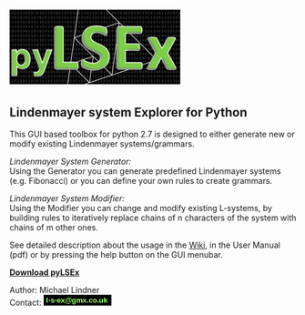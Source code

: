 # ![Alt text](pyLSEx_LOGO.bmp?raw=true "Title")

##	Lindenmayer system Explorer for Python

This GUI based toolbox for python 2.7 is designed to either generate new or modify existing Lindenmayer systems/grammars. 

*Lindenmayer System Generator:*    
    Using the Generator you can generate predefined Lindenmayer systems 
    (e.g. Fibonacci) or you can define your own rules to create grammars. 

*Lindenmayer System Modifier:*    
    Using the Modifier you can change and modify existing L-systems, by 
    building rules to iteratively replace chains of n characters of the 
    system with chains of m other ones. 
    
See detailed description about the usage in the [Wiki](https://github.com/LSEx/pyLSEx/wiki), 
in the User Manual (pdf) or by pressing the help button on the GUI menubar. 

**[Download pyLSEx](https://github.com/LSEx/pyLSEx)**

Author: Michael Lindner    
Contact: ![contact email](contact.png?raw=true "contact email")
